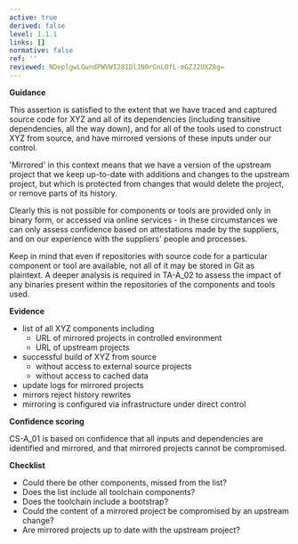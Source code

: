 ```yaml
---
active: true
derived: false
level: 1.1.1
links: []
normative: false
ref: ''
reviewed: NDeplgwLGwndPWVWI281DlJN0rGnLOfL-mGZJ2UXZ8g=
---
```


**Guidance**

This assertion is satisfied to the extent that we have traced and captured
source code for XYZ and all of its dependencies (including transitive
dependencies, all the way down), and for all of the tools used to construct
XYZ from source, and have mirrored versions of these inputs under our control.

'Mirrored' in this context means that we have a version of the upstream project
that we keep up-to-date with additions and changes to the upstream project,
but which is protected from changes that would delete the project, or remove
parts of its history.

Clearly this is not possible for components or tools are provided only in
binary form, or accessed via online services - in these circumstances we can
only assess confidence based on attestations made by the suppliers, and on our
experience with the suppliers' people and processes.

Keep in mind that even if repositories with source code for a particular
component or tool are available, not all of it may be stored in Git as
plaintext. A deeper analysis is required in TA-A_02 to assess the impact of any
binaries present within the repositories of the components and tools used.

**Evidence**

- list of all XYZ components including
    - URL of mirrored projects in controlled environment
    - URL of upstream projects
- successful build of XYZ from source
    - without access to external source projects
    - without access to cached data
- update logs for mirrored projects
- mirrors reject history rewrites
- mirroring is configured via infrastructure under direct control

**Confidence scoring**

CS-A_01 is based on confidence that all inputs and dependencies are identified
and mirrored, and that mirrored projects cannot be compromised.

**Checklist**

- Could there be other components, missed from the list?
- Does the list include all toolchain components?
- Does the toolchain include a bootstrap?
- Could the content of a mirrored project be compromised by an upstream change?
- Are mirrored projects up to date with the upstream project?
